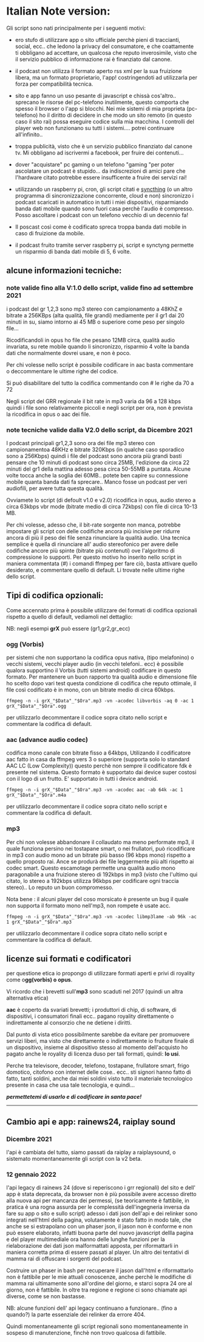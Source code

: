 # Italian Note version:

Gli script sono nati principalmente per i seguenti motivi:

- ero stufo di utilizzare app o sito ufficiale perchè pieni di traccianti, social, ecc.. che ledono la privacy del consumatore, e che coattamente  ti obbligano ad accettare, un qualcosa che reputo inverosimile, visto che il servizio pubblico di informazione rai è finanziato  dal  canone.

- il podcast non utilizza il formato aperto rss xml per la sua fruizione libera, ma un formato proprietario, l'app! costringendoti ad utilizzarla per forza per compatibilità tecnica.

- sito e app fanno un uso pesante di javascript e chissà cos'altro..  sprecano le risorse del pc-telefono inutilmente, questo comporta che spesso il browser o l'app si blocchi. Nei mie sistemi di mia proprieta (pc- telefono) ho il diritto di decidere in che modo un sito remoto  (in questo caso il sito rai) possa eseguire codice sulla mia macchina. 
I controlli del player web non funzionano su tutti i sistemi.... potrei continuare all'infinito..

- troppa publicità, visto che è un servizio pubblico  finanziato dal canone tv. Mi obbligano ad iscrivermi a facebook, per fruire dei contenuti...

- dover "acquistare" pc gaming o un telefono "gaming "per poter ascolatare un podcast è stupido... da indiscrezioni di amici pare che l'hardware citato potrebbe essere insufficente a fruire dei servizi rai!

- utilizzando un raspberry pi, cron, gli script citati e [syncthing](https://syncthing.net/) (o un altro programma di sincronizzazione concorrente, cloud e non) sincronizzo i podcast scaricati in automatico in tutti i miei dispositivi, risparmiando banda dati mobile quando sono fuori casa perchè l'audio è compresso. Posso ascoltare i podcast con un telefono vecchio di un decennio fa!

- Il poscast così come è codificato spreca troppa banda dati mobile in caso di fruizione da mobile.

- il podcast fruito tramite server raspberry pi, script e synctyng permette un risparmio di banda dati mobile di 5, 6 volte.


## alcune informazioni tecniche:

### note valide fino alla V:1.0 dello script, valide fino ad settembre 2021

i podcast  del gr 1,2,3 sono  mp3 stereo con campionamento a 48KhZ e bitrate a 256KBps (alta qualità, file grandi) mediamente per il gr1 dai 20 minuti in su, siamo intorno ai 45 MB o superiore come peso per singolo file...

 Ricodificandoli in opus ho file che pesano 12MB circa, qualità audio invariata, su rete mobile quando li sincronizzo, risparmio 4 volte la banda dati che normalmente dovrei usare, e non è poco.

Per chi volesse nello script è possibile codificare in aac  basta commentare o deccommentare le ultime righe del codice.

Si può disabilitare del tutto la codifica commentando con # le righe da 70 a 72

Negli script del GRR regionale il bit rate in mp3 varia da 96 a 128 kbps quindi i file sono relativamente piccoli e negli script per ora, non è prevista la ricodifica in opus o aac dei file.


### note tecniche valide dalla V2.0 dello script, da Dicembre 2021


I podcast principali gr1,2,3 sono ora dei file mp3 stereo con campionamentoa 48KHz e bitrate 320Kbps (in qualche caso sporadico sono a 256Kbps) quindi i file del podcast sono ancora più grandi basti pensare che 10 minuti di podcast sono circa 25MB, l'edizione da circa 22 minuti del gr1 della mattina adesso pesa circa 50-55MB a puntata. Alcune volte tocca anche la soglia dei 60MB.. potete ben capire su connessione mobile quanta banda dati fa sprecare.. Manco fosse un podcast per veri audiofili, per avere tutta questa qualità.

Ovviamete lo script (di defoult v1.0 e v2.0) ricodifica in opus, audio stereo a circa 63kbps vbr mode (bitrate medio di circa 72kbps) con file di circa 10-13 MB.

Per chi volesse, adesso  che, il bit-rate sorgente non manca, potrebbe impostare gli script con delle codifiche ancora più incisive per ridurre ancora di più il peso dei file senza rinunciare la qualità audio. Una tecnica semplice è quella di rinunciare all' audio stereofonico per avere delle codifiche ancore più spinte (bitrate più contenuti) ove l'algoritmo di compressione lo supporti. Per questo motivo ho inserito nello script in maniera commentata (#) i comandi ffmpeg per fare ciò, basta attivare quello desiderato, e commentare quello di default.
Li trovate nelle ultime righe dello script.

## Tipi di codifica opzionali:

Come accennato prima è possibile utilizzare dei formati di codifica opzionali rispetto a quello di default, vediamoli nel dettaglio:

NB: negli esempi **grX** può essere (gr1,gr2,gr_ecc)

### ogg (Vorbis)

per sistemi che non supportano la codifica opus nativa, (tipo melafonino) o vecchi sistemi, vecchi player audio (in vecchi telefoni.. ecc) è possibile qualora supportino il Vorbis (tutti sistemi android) codificare in questo formato. Per mantenere un buon rapporto tra qualità audio e dimensione file ho scelto dopo vari test questa condizione di codifica che reputo ottimale,  il file così codificato è in mono, con un bitrate medio di circa 60kbps.

```
ffmpeg -n -i grX_"$Data"_"$Ora".mp3 -vn -acodec libvorbis -aq 0 -ac 1 grX_"$Data"_"$Ora".ogg

```
per utilizzarlo decommentare il codice sopra citato nello script e commentare la codifica di default.

### aac (advance audio codec)

codifica mono canale con bitrate fisso a 64kbps, Utilizando il codificatore aac fatto in casa da ffmpeg vers 3 o superiore (supporta solo lo standard AAC LC (Low Complexity)) questo perchè non sempre il codificatore fdk è presente nel sistema. Questo formato è supportato dai device super costosi con il logo di un frutto. E' supportato in tutti i device android.

```
ffmpeg -n -i grX_"$Data"_"$Ora".mp3 -vn -acodec aac -ab 64k -ac 1 grX_"$Data"_"$Ora".m4a
```

per utilizzarlo decommentare il codice sopra citato nello script e commentare la codifica di default.

### mp3

Per chi non volesse abbandonare il collaudato ma meno performate mp3, il quale funziona persino nei tostapane smart, o nei frullatori, può ricodificare in mp3 con audio mono ad un bitrate più basso (96 kbps mono) rispetto a quello proposto rai. Ance se produrà dei file leggermente più alti rispetto ai codec smart. Questo escamotage permette una qualità audio mono paragonabile a una fruizione stereo di 192kbps in mp3 (visto che l'ultimo qui citato, lo stereo a 192kbps utilizza 96kbps per codificare ogni traccia stereo).. Lo reputo un buon compromesso.

Nota bene : il alcuni player del coso morsicato è presente un bug il quale non supporta il formato mono nell'mp3, non rompete è usate acc.

```
ffmpeg -n -i grX_"$Data"_"$Ora".mp3 -vn -acodec libmp3lame -ab 96k -ac 1 grX_"$Data"_"$Ora".mp3
```
per utilizzarlo decommentare il codice sopra citato nello script e commentare la codifica di default.


## licenze sui formati e codificatori

per questione etica io propongo di utilizzare formati aperti e privi di royality come o**gg(vorbis) o opus**.

Vi ricordo che i brevetti sull'**mp3** sono scaduti nel 2017 (quindi un altra alternativa etica)

**aac** è coperto da svariati brevetti; i  produttori di chip, di software, di dispositivi, i consumatori finali ecc.. pagano royality direttamente o indirettamente al consorzio che ne detiene i diritti.

 Dal punto di vista etico possibilmente sarebbe da evitare per promuovere servizi liberi, ma visto che direttamente o indirettamente io fruiture finale di un dispositivo, insieme al dispositivo stesso al momento dell'acquisto ho pagato anche le royality di licenza duso per tali formati, quindi:  **lo usi**. 
 
Perche tra televisore, decoder, telefono, tostapane, frullatore smart, frigo domotico, citofono con internet delle cose.. ecc..  sti signori hanno fatto di fatto, tanti soldini, anche dai miei soldini visto tutto il materiale tecnologico presente in casa che usa tale tecnologia,  e quindi...

***permettetemi di usarlo e di codificare in santa pace!***

---

## Cambio api e app: rainews24, raiplay sound

### Dicembre 2021

l'api è cambiata del tutto, siamo passati da raiplay a raiplaysound, o sistemato momentaneamente gli script con la v2 beta.

### 12 gennaio 2022

l'api legacy di rainews 24 (dove si reperiscono i grr regionali) del sito e dell' app è stata deprecata, da browser non è più possibile avere accesso diretto  alla nuova api per mancanza dei permessi, (se teoricamente è fattibile, in pratica è una rogna assurda per le complessità dell'ingegneria inversa da fare su app o sito e sullo script) adesso i dati json dell'api e dei relinker sono integrati nell'html della pagina, volutamente è stato fatto in modo tale, che anche se si estrapolano con un phaser json, il jason non è conforme e non può essere elaborato, infatti buona parte del nuovo javascript dellla pagina e del player multimediale ora hanno delle lunghe funzioni  per la rielaborazione dei dati json malformattati apposta,  per riformattarli in maniera corretta prima di essere passati al player. Un altro dei tentativi di mamma rai di offuscare i sorgenti del podcast.

Costruire un phaser in bash per recuperare il jason dall'html e riformattarlo non è fattibile per le mie attuali conoscenze, anche perchè le modifiche di mamma rai ultimamente sono all'ordine del giorno, e starci sopra 24 ore al giorno,  non è fattibile. In oltre tra regione e regione ci sono chiamate api diverse, come se non bastasse.

NB: alcune funzioni dell' api legacy continuano a funzionare.. (fino a quando?) la parte essenziale dei relinker da errore 404. 

Quindi momentaneamente gli script regionali sono momentaneamente in sospeso di manutenzione, finchè non trovo qualcosa di fattibile.
